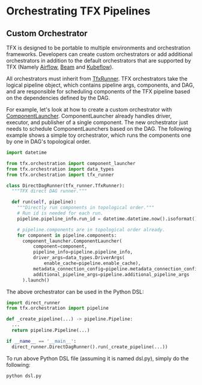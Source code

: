 # Orchestrating TFX Pipelines

## Custom Orchestrator

TFX is designed to be portable to multiple environments and orchestration
frameworks. Developers can create custom orchestrators or add additional
orchestrators in addition to the default orchestrators that are supported by
TFX (Namely [Airflow](airflow.md), [Beam](beam_orchestrator.md) and
[Kubeflow](kubeflow.md)).

All orchestrators must inherit from
[TfxRunner](https://github.com/tensorflow/tfx/blob/master/tfx/orchestration/tfx_runner.py).
TFX orchestrators take the logical pipeline object, which contains pipeline
args, components, and DAG, and are responsible for scheduling components of the
TFX pipeline based on the dependencies defined by the DAG.

For example, let's look at how to create a custom orchestrator with
[ComponentLauncher](https://github.com/tensorflow/tfx/blob/master/tfx/orchestration/component_launcher.py).
ComponentLauncher already handles driver, executor, and publisher of a single
component. The new orchestrator just needs to schedule ComponentLaunchers based
on the DAG. The following example shows a simple toy orchestrator, which runs
the components one by one in DAG's topological order.

```python
import datetime

from tfx.orchestration import component_launcher
from tfx.orchestration import data_types
from tfx.orchestration import tfx_runner

class DirectDagRunner(tfx_runner.TfxRunner):
  """TFX direct DAG runner."""

  def run(self, pipeline):
    """Directly run components in topological order."""
    # Run id is needed for each run.
    pipeline.pipeline_info.run_id = datetime.datetime.now().isoformat()

    # pipeline.components are in topological order already.
    for component in pipeline.components:
      component_launcher.ComponentLauncher(
          component=component,
          pipeline_info=pipeline.pipeline_info,
          driver_args=data_types.DriverArgs(
              enable_cache=pipeline.enable_cache),
          metadata_connection_config=pipeline.metadata_connection_config,
          additional_pipeline_args=pipeline.additional_pipeline_args
      ).launch()
```

The above orchestrator can be used in the Python DSL:

```python
import direct_runner
from tfx.orchestration import pipeline

def _create_pipeline(...) -> pipeline.Pipeline:
  ...
  return pipeline.Pipeline(...)

if __name__ == '__main__':
  direct_runner.DirectDagRunner().run(_create_pipeline(...))
```

To run above Python DSL file (assuming it is named dsl.py), simply do the
following:

```bash
python dsl.py
```
